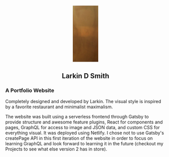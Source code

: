 <p align="center">
    <img alt="Larkin Smith's Logo" src="src/images/bronzeCardBackground.png" width="80" />
  </a>
</p>
<h2 align="center">
  Larkin D Smith
</h2>
<h3>A Portfolio Website</h3>
<p>Completely designed and developed by Larkin. The visual style is inspired by a favorite restaurant and minimalist maximalism.</p>
<p>The website was built using a serverless frontend through Gatsby to provide structure and awesome feature plugins,  React for components and pages, GraphQL for access to image and JSON data, and custom CSS for everything visual. It was deployed using Netlify. I chose not to use Gatsby's createPage API in this first iteration of the website in order to focus on learning GraphQL and look forward to learning it in the future (checkout my Projects to see what else version 2 has in store).</p>
